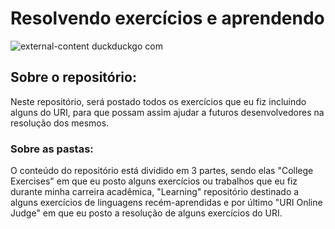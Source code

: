 # Resolvendo exercícios e aprendendo

![external-content duckduckgo com](https://user-images.githubusercontent.com/63557590/89324449-ad899900-d65d-11ea-8ef6-b4724b6236c5.gif)

## Sobre o repositório:
 Neste repositório, será postado todos os exercícios que eu fiz incluindo alguns do URI, para que possam assim ajudar a futuros desenvolvedores na resolução dos mesmos.

### Sobre as pastas:
O conteúdo do repositório está dividido em 3 partes, sendo elas "College Exercises" em que eu posto alguns exercícios ou trabalhos que eu fiz durante minha carreira acadêmica, "Learning" repositório destinado a alguns exercícios de linguagens recém-aprendidas e por último "URI Online Judge" em que eu posto a resolução de alguns exercícios do URI.
